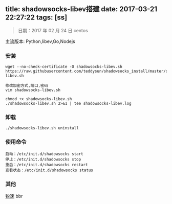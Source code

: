 title: shadowsocks-libev搭建
date: 2017-03-21 22:27:22
tags: [ss]
---

> 日期：2017 年 02 月 24 日
> centos

主流版本: Python,libev,Go,Nodejs

### 安装

````
wget --no-check-certificate -O shadowsocks-libev.sh https://raw.githubusercontent.com/teddysun/shadowsocks_install/master/shadowsocks-libev.sh

修改加密方式,端口,密码
vim shadowsocks-libev.sh

chmod +x shadowsocks-libev.sh
./shadowsocks-libev.sh 2>&1 | tee shadowsocks-libev.log
````

### 卸载

````
./shadowsocks-libev.sh uninstall
````

### 使用命令

````
启动：/etc/init.d/shadowsocks start
停止：/etc/init.d/shadowsocks stop
重启：/etc/init.d/shadowsocks restart
查看状态：/etc/init.d/shadowsocks status
````


### 其他

[锐速](https://www.91yun.org/serverspeeder91yun)
bbr